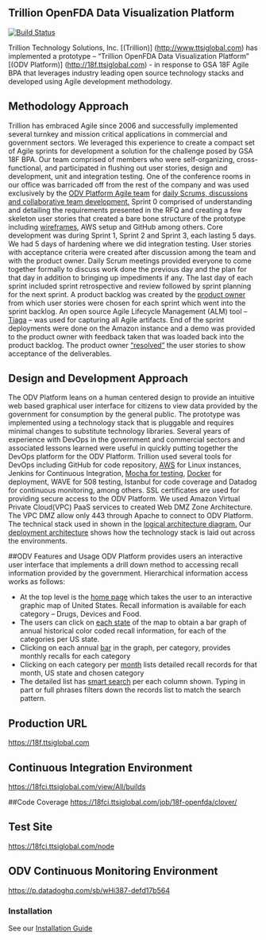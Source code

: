 ## Trillion OpenFDA Data Visualization Platform

[![Build Status](https://18fci.ttsiglobal.com/buildStatus/icon?job=18f-openfda)](https://18fci.ttsiglobal.com/me/my-views/view/All/job/18f-openfda/)

Trillion Technology Solutions, Inc. [(Trillion)] (http://www.ttsiglobal.com) has implemented a prototype – “Trillion OpenFDA Data Visualization Platform” [(ODV Platform)] (http://18f.ttsiglobal.com) - in response to GSA 18F Agile BPA that leverages industry leading open source technology stacks and developed using Agile development methodology.
## Methodology Approach
Trillion has embraced Agile since 2006 and successfully implemented several turnkey and mission critical applications in commercial and government sectors.  We leveraged this experience to create a compact set of Agile sprints for development a solution for the challenge posed by GSA 18F BPA.  Our team comprised of members who were self-organizing, cross-functional, and participated in flushing out user stories, design and development, unit and integration testing.  One of the conference rooms in our office was barricaded off from the rest of the company and was used exclusively by the [ODV Platform Agile team](https://github.com/trillion1-repos/18f/blob/master/doc/DesignPoolEvidencetoQuestion%201.pdf) for [daily Scrums, discussions and collaborative team development.](https://github.com/trillion1-repos/18f/blob/master/doc/WorkingSessions.pdf)
Sprint 0 comprised of understanding and detailing the requirements presented in the RFQ and creating a few skeleton user stories that created a bare bone structure of the prototype including [wireframes](https://github.com/trillion1-repos/18f/blob/master/doc/18FWireframes.pdf), AWS setup and GitHub among others.  Core development was during Sprint 1, Sprint 2 and Sprint 3, each lasting 5 days. We had 5 days of hardening where we did integration testing. User stories with acceptance criteria were created after discussion among the team and with the product owner.  Daily Scrum meetings provided everyone to come together formally to discuss work done the previous day and the plan for that day in addition to bringing up impediments if any.  The last day of each sprint included sprint retrospective and review followed by sprint planning for the next sprint.  A product backlog was created by the [product owner](https://github.com/trillion1-repos/18f/blob/master/doc/DesignPoolEvindenceforQ7.PDF) from which user stories were chosen for each sprint which went into the sprint backlog.  An open source Agile Lifecycle Management (ALM) tool – [Tiaga](https://github.com/trillion1-repos/18f/blob/master/doc/AgileArtifacts.pdf) – was used for capturing all Agile artifacts.  End of the sprint deployments were done on the Amazon instance and a demo was provided to the product owner with feedback taken that was loaded back into the product backlog.  The product owner [“resolved”](https://github.com/trillion1-repos/18f/blob/master/doc/GSA18FPrototypeIssues.pdf) the user stories to show acceptance of the deliverables.
## Design and Development Approach
The ODV Platform leans on a human centered design to provide an intuitive web based graphical user interface for citizens to view data provided by the government for consumption by the general public.  The prototype was implemented using a technology stack that is pluggable and requires minimal changes to substitute technology libraries.  Several years of experience with DevOps in the government and commercial sectors and associated lessons learned were useful in quickly putting together the DevOps platform for the ODV Platform.  Trillion used several tools for DevOps including GitHub for code repository, [AWS](https://github.com/trillion1-repos/18f/blob/master/doc/amazon.png) for Linux instances, Jenkins for Continuous Integration, [Mocha for testing](https://github.com/trillion1-repos/18f/tree/master/app/test), [Docker](https://github.com/trillion1-repos/18f/blob/master/doc/docker.png) for deployment, WAVE for 508 testing, Istanbul for code coverage and Datadog for continuous monitoring, among others.
SSL certificates are used for providing secure access to the ODV Platform. We used Amazon Virtual Private Cloud(VPC) PaaS services to created Web DMZ Zone Architecture. The VPC DMZ allow only 443 through Apache to connect to ODV Platform.
The technical stack used in shown in the [logical architecture diagram.](https://github.com/trillion1-repos/18f/blob/master/doc/Architecture.png)
Our [deployment architecture](https://github.com/trillion1-repos/18f/blob/master/doc/Deployment.png) shows how the technology stack is laid out across the environments.

##ODV Features and Usage
ODV Platform provides users an interactive user interface that implements a drill down method to accessing recall information provided by the government. Hierarchical information access works as follows:
* At the top level is the [home page](https://github.com/trillion1-repos/18f/blob/master/doc/18fHomePage.png) which takes the user to an interactive graphic map of United States.  Recall information is available for each category – Drugs, Devices and Food.
* The users can click on [each state](https://github.com/trillion1-repos/18f/blob/master/doc/18fUSMap.png) of the map to obtain a bar graph of annual historical color coded recall information, for each of the categories per US state.
* Clicking on each annual [bar](https://github.com/trillion1-repos/18f/blob/master/doc/18fAnnualRecall.png) in the graph, per category, provides monthly recalls for each category
*	Clicking on each category per [month](https://github.com/trillion1-repos/18f/blob/master/doc/18fMonthlyRecall.png) lists detailed recall records for that month, US state and chosen category
*	The detailed list has [smart search](https://github.com/trillion1-repos/18f/blob/master/doc/18fListRecall.png) per each column shown.  Typing in part or full phrases filters down the records list to match the search pattern.

## Production URL
https://18f.ttsiglobal.com

## Continuous Integration Environment  
https://18fci.ttsiglobal.com/view/All/builds

##Code Coverage
https://18fci.ttsiglobal.com/job/18f-openfda/clover/

## Test Site
https://18fci.ttsiglobal.com/node

## ODV Continuous Monitoring Environment
https://p.datadoghq.com/sb/wHi387-defd17b564

### Installation
See our [Installation Guide](INSTALL.md)
